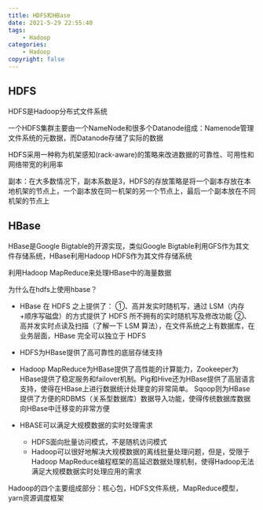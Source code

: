 ```yaml
---
title: HDFS和HBase
date: 2021-5-29 22:55:40
tags:
    - Hadoop
categories:
    - Hadoop
copyright: false
---
```




## HDFS

HDFS是Hadoop分布式文件系统

一个HDFS集群主要由一个NameNode和很多个Datanode组成：Namenode管理文件系统的元数据，而Datanode存储了实际的数据

<!-- more -->

HDFS采用一种称为机架感知(rack-aware)的策略来改进数据的可靠性、可用性和网络带宽的利用率

副本：在大多数情况下，副本系数是3，HDFS的存放策略是将一个副本存放在本地机架的节点上，一个副本放在同一机架的另一个节点上，最后一个副本放在不同机架的节点上



## HBase

HBase是Google Bigtable的开源实现，类似Google Bigtable利用GFS作为其文件存储系统，HBase利用Hadoop HDFS作为其文件存储系统

利用Hadoop MapReduce来处理HBase中的海量数据

为什么在hdfs上使用hbase？

- HBase 在 HDFS 之上提供了：
①、高并发实时随机写，通过 LSM（内存+顺序写磁盘）的方式提供了 HDFS 所不拥有的实时随机写及修改功能
②、高并发实时点读及扫描（了解一下 LSM 算法），在文件系统之上有数据库，在业务层面，HBase 完全可以独立于 HDFS
- HDFS为HBase提供了高可靠性的底层存储支持
- Hadoop MapReduce为HBase提供了高性能的计算能力，Zookeeper为HBase提供了稳定服务和failover机制。Pig和Hive还为HBase提供了高层语言支持，使得在HBase上进行数据统计处理变的非常简单。 Sqoop则为HBase提供了方便的RDBMS（关系型数据库）数据导入功能，使得传统数据库数据向HBase中迁移变的非常方便
- HBASE可以满足大规模数据的实时处理需求

	- HDFS面向批量访问模式，不是随机访问模式
	- Hadoop可以很好地解决大规模数据的离线批量处理问题，但是，受限于Hadoop MapReduce编程框架的高延迟数据处理机制，使得Hadoop无法满足大规模数据实时处理应用的需求



Hadoop的四个主要组成部分：核心包，HDFS文件系统，MapReduce模型，yarn资源调度框架

